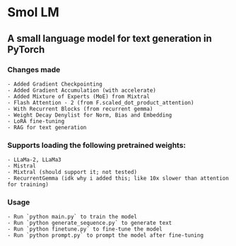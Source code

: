 # Smol LM

## A small language model for text generation in PyTorch

### Changes made

    - Added Gradient Checkpointing
    - Added Gradient Accumulation (with accelerate)
    - Added Mixture of Experts (MoE) from Mixtral
    - Flash Attention - 2 (from F.scaled_dot_product_attention)
    - With Recurrent Blocks (from recurrent gemma)
    - Weight Decay Denylist for Norm, Bias and Embedding
    - LoRA fine-tuning
    - RAG for text generation

### Supports loading the following pretrained weights:
    - LLaMa-2, LLaMa3
    - Mistral
    - Mixtral (should support it; not tested)
    - RecurrentGemma (idk why i added this; like 10x slower than attention for training)


### Usage

    - Run `python main.py` to train the model
    - Run `python generate_sequence.py` to generate text
    - Run `python finetune.py` to fine-tune the model
    - Run `python prompt.py` to prompt the model after fine-tuning
